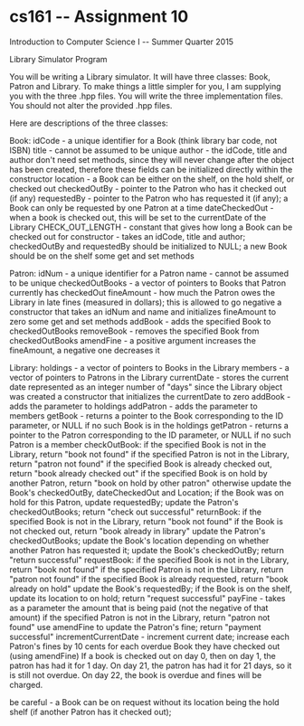 # cs161 -- Assignment 10
Introduction to Computer Science I -- Summer Quarter 2015

Library Simulator Program

You will be writing a Library simulator. It will have three classes: Book, Patron and Library. To make things a little simpler for you, I am supplying you with the three .hpp files. You will write the three implementation files. You should not alter the provided .hpp files.

Here are descriptions of the three classes:

Book:
idCode - a unique identifier for a Book (think library bar code, not ISBN)
title - cannot be assumed to be unique
author - the idCode, title and author don't need set methods, since they will never change after the object has been created, therefore these fields can be initialized directly within the constructor
location - a Book can be either on the shelf, on the hold shelf, or checked out
checkedOutBy - pointer to the Patron who has it checked out (if any)
requestedBy - pointer to the Patron who has requested it (if any); a Book can only be requested by one Patron at a time
dateCheckedOut - when a book is checked out, this will be set to the currentDate of the Library
CHECK_OUT_LENGTH - constant that gives how long a Book can be checked out for
constructor - takes an idCode, title and author; checkedOutBy and requestedBy should be initialized to NULL; a new Book should be on the shelf
some get and set methods

Patron:
idNum - a unique identifier for a Patron
name - cannot be assumed to be unique
checkedOutBooks - a vector of pointers to Books that Patron currently has checkedOut
fineAmount - how much the Patron owes the Library in late fines (measured in dollars); this is allowed to go negative
a constructor that takes an idNum and name and initializes fineAmount to zero
some get and set methods
addBook - adds the specified Book to checkedOutBooks
removeBook - removes the specified Book from checkedOutBooks
amendFine - a positive argument increases the fineAmount, a negative one decreases it

Library:
holdings - a vector of pointers to Books in the Library
members - a vector of pointers to Patrons in the Library
currentDate - stores the current date represented as an integer number of "days" since the Library object was created
a constructor that initializes the currentDate to zero
addBook - adds the parameter to holdings
addPatron - adds the parameter to members
getBook - returns a pointer to the Book corresponding to the ID parameter, or NULL if no such Book is in the holdings
getPatron - returns a pointer to the Patron corresponding to the ID parameter, or NULL if no such Patron is a member
checkOutBook:
if the specified Book is not in the Library, return "book not found"
if the specified Patron is not in the Library, return "patron not found"
if the specified Book is already checked out, return "book already checked out"
if the specified Book is on hold by another Patron, return "book on hold by other patron"
otherwise update the Book's checkedOutBy, dateCheckedOut and Location; if the Book was on hold for this Patron, update requestedBy; update the Patron's checkedOutBooks; return "check out successful"
returnBook:
if the specified Book is not in the Library, return "book not found"
if the Book is not checked out, return "book already in library"
update the Patron's checkedOutBooks; update the Book's location depending on whether another Patron has requested it;
update the Book's checkedOutBy; return "return successful"
requestBook:
if the specified Book is not in the Library, return "book not found"
if the specified Patron is not in the Library, return "patron not found"
if the specified Book is already requested, return "book already on hold"
update the Book's requestedBy; if the Book is on the shelf, update its location to on hold; return "request successful"
payFine - takes as a parameter the amount that is being paid (not the negative of that amount)
if the specified Patron is not in the Library, return "patron not found"
use amendFine to update the Patron's fine; return "payment successful"
incrementCurrentDate - increment current date; increase each Patron's fines by 10 cents for each overdue Book they have checked out (using amendFine)
If a book is checked out on day 0, then on day 1, the patron has had it for 1 day. On day 21, the patron has had it for 21
days, so it is still not overdue. On day 22, the book is overdue and fines will be charged.

be careful - a Book can be on request without its location being the hold shelf (if another Patron has it checked out);
